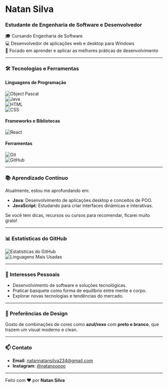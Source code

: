 # Natan Silva

### Estudante de Engenharia de Software e Desenvolvedor

🎓 Cursando Engenharia de Software  
💻 Desenvolvedor de aplicações web e desktop para Windows  
🚀 Focado em aprender e aplicar as melhores práticas de desenvolvimento  

---

### 🛠 Tecnologias e Ferramentas

#### Linguagens de Programação
![Object Pascal](https://img.shields.io/badge/-Object%20Pascal-%23E32F26?logo=delphi&logoColor=white)  
![Java](https://img.shields.io/badge/-Java-%23007396?logo=java&logoColor=white)  
![HTML](https://img.shields.io/badge/-HTML-%23E34F26?logo=html5&logoColor=white)  
![CSS](https://img.shields.io/badge/-CSS-%231572B6?logo=css3&logoColor=white)  

#### Frameworks e Bibliotecas
![React](https://img.shields.io/badge/-React-%2361DAFB?logo=react&logoColor=white)  

#### Ferramentas
![Git](https://img.shields.io/badge/-Git-%23F05032?logo=git&logoColor=white)  
![GitHub](https://img.shields.io/badge/-GitHub-%23181717?logo=github&logoColor=white)  

---

### 📚 Aprendizado Contínuo

Atualmente, estou me aprofundando em:  
- **Java**: Desenvolvimento de aplicações desktop e conceitos de POO.  
- **JavaScript**: Estudando para criar interfaces dinâmicas e interativas.  

Se você tem dicas, recursos ou cursos para recomendar, ficarei muito grato!  

---

### 📊 Estatísticas do GitHub

![Estatísticas do GitHub](https://github-readme-stats.vercel.app/api?username=natanooo&show_icons=true&theme=radical&hide_border=true)  
![Linguagens Mais Usadas](https://github-readme-stats.vercel.app/api/top-langs/?username=natanooo&layout=compact&theme=radical&hide_border=true)

---

### 🏀 Interesses Pessoais

- Desenvolvimento de software e soluções tecnológicas.  
- Praticar basquete como forma de equilíbrio entre mente e corpo.  
- Explorar novas tecnologias e tendências do mercado.  

---

### 🌈 Preferências de Design

Gosto de combinações de cores como **azul/roxo** com **preto e branco**, que trazem um visual moderno e clean.  

---

### 📫 Contato

- **Email**: [natannatansilva234@gmail.com](mailto:natannatansilva234@gmail.com)  
- **Instagram**: [@natanooooo](https://www.instagram.com/natanooooo)  

---

Feito com ❤️ por **Natan Silva**  
